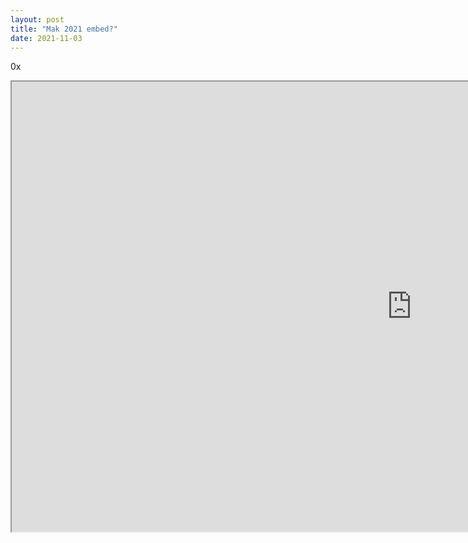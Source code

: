 ```yaml
---
layout: post
title: "Mak 2021 embed?"
date: 2021-11-03
---
```

0x
<iframe
    src="https://player.twitch.tv/berrycrepe"
    height="720"
    width="1280"
    allowfullscreen="true">
</iframe>
